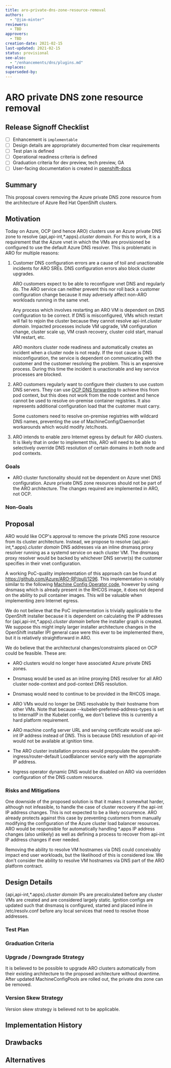```yaml
---
title: aro-private-dns-zone-resource-removal
authors:
  - "@jim-minter"
reviewers:
  - TBD
approvers:
  - TBD
creation-date: 2021-02-15
last-updated: 2021-02-15
status: provisional
see-also:
  - "/enhancements/dns/plugins.md"
replaces:
superseded-by:
---
```


# ARO private DNS zone resource removal

## Release Signoff Checklist

- [ ] Enhancement is `implementable`
- [ ] Design details are appropriately documented from clear requirements
- [ ] Test plan is defined
- [ ] Operational readiness criteria is defined
- [ ] Graduation criteria for dev preview, tech preview, GA
- [ ] User-facing documentation is created in [openshift-docs](https://github.com/openshift/openshift-docs/)

## Summary

This proposal covers removing the Azure private DNS zone resource from the
architecture of Azure Red Hat OpenShift clusters.

## Motivation

Today on Azure, OCP (and hence ARO) clusters use an Azure private DNS zone to
resolve {api,api-int,\*.apps}.*cluster domain*.  For this to work, it is a
requirement that the Azure vnet in which the VMs are provisioned be configured
to use the default Azure DNS resolver.  This is problematic in ARO for multiple
reasons:

1. Customer DNS configuration errors are a cause of toil and unactionable
   incidents for ARO SREs.  DNS configuration errors also block cluster
   upgrades.

   ARO customers expect to be able to reconfigure vnet DNS and regularly do.
   The ARO service can neither prevent this nor roll back a customer
   configuration change because it may adversely affect non-ARO workloads
   running in the same vnet.

   Any process which involves restarting an ARO VM is dependent on DNS
   configuration to be correct.  If DNS is misconfigured, VMs which restart will
   fail to rejoin the cluster because they cannot resolve api-int.*cluster
   domain*.  Impacted processes include VM upgrade, VM configuration change,
   cluster scale up, VM crash recovery, cluster cold start, manual VM restart,
   etc.

   ARO monitors cluster node readiness and automatically creates an incident
   when a cluster node is not ready.  If the root cause is DNS misconfiguration,
   the service is dependent on communicating with the customer and the customer
   resolving the problem.  This is an expensive process.  During this time the
   incident is unactionable and key service processes are blocked.

1. ARO customers regularly want to configure their clusters to use custom DNS
   servers.  They can use [OCP DNS
   forwarding](https://docs.openshift.com/container-platform/4.6/networking/dns-operator.html#nw-dns-forward_dns-operator)
   to achieve this from pod context, but this does not work from the node
   context and hence cannot be used to resolve on-premise container registries.
   It also represents additional configuration load that the customer must
   carry.

   Some customers need to resolve on-premise registries with wildcard DNS names,
   preventing the use of MachineConfig/DaemonSet workarounds which would modify
   /etc/hosts.

1. ARO intends to enable zero Internet egress by default for ARO clusters.  It
   is likely that in order to implement this, ARO will need to be able to
   selectively override DNS resolution of certain domains in both node and pod
   contexts.

### Goals

* ARO cluster functionality should not be dependent on Azure vnet DNS
  configuration.  Azure private DNS zone resources should not be part of the ARO
  architecture.  The changes required are implemented in ARO, not OCP.

### Non-Goals

## Proposal

ARO would like OCP's approval to remove the private DNS zone resource from its
cluster architecture.  Instead, we propose to resolve
{api,api-int,\*.apps}.*cluster domain* DNS addresses via an inline dnsmasq proxy
resolver running as a systemd service on each cluster VM.  The dnsmasq proxy
resolver would be backed by whichever DNS server(s) the customer specifies in
their vnet configuration.

A working PoC-quality implementation of this approach can be found at
https://github.com/Azure/ARO-RP/pull/1296.  This implementation is notably
similar to the following [Machine Config Operator
code](https://github.com/openshift/machine-config-operator/blob/master/templates/common/on-prem/files/coredns-corefile.yaml),
however by using dnsmasq which is already present in the RHCOS image, it does
not depend on the ability to pull container images.  This will be valuable when
implementing zero Internet egress.

We do not believe that the PoC implementation is trivially applicable to the
OpenShift installer because it is dependent on calculating the IP addresses for
{api,api-int,\*.apps}.*cluster domain* before the installer graph is created.
We suppose this might imply larger installer architecture changes in the
OpenShift installer IPI general case were this ever to be implemented there, but
it is relatively straightforward in ARO.

We do believe that the architectural changes/constraints placed on OCP could be
feasible.  These are:

* ARO clusters would no longer have associated Azure private DNS zones.

* Dnsmasq would be used as an inline proxying DNS resolver for all ARO cluster
  node-context and pod-context DNS resolution.

* Dnsmasq would need to continue to be provided in the RHCOS image.

* ARO VMs would no longer be DNS resolvable by their hostname from other VMs.
  Note that because --kubelet-preferred-address-types is set to InternalIP in
  the Kubelet config, we don't believe this is currently a hard platform
  requirement.

* ARO machine config server URL and serving certificate would use api-int IP
  address instead of DNS.  This is because DNS resolution of api-int would not
  be available at ignition time.

* The ARO cluster installation process would prepopulate the
  openshift-ingress/router-default LoadBalancer service early with the
  appropriate IP address.

* Ingress operator dynamic DNS would be disabled on ARO via overridden
  configuration of the DNS custom resource.

### Risks and Mitigations

One downside of the proposed solution is that it makes it somewhat harder,
although not infeasible, to handle the case of cluster recovery if the api-int
IP address changes.  This is not expected to be a likely occurrence.  ARO
already protects against this case by preventing customers from manually
modifying the configuration of the Azure cluster load balancer resources.  ARO
would be responsible for automatically handling *.apps IP address changes (also
unlikely) as well as defining a process to recover from api-int IP address
changes if ever needed.

Removing the ability to resolve VM hostnames via DNS could conceivably impact
end user workloads, but the likelihood of this is considered low.  We don't
consider the ability to resolve VM hostnames via DNS part of the ARO platform
contract.

## Design Details

{api,api-int,\*.apps}.*cluster domain* IPs are precalculated before any cluster
VMs are created and are considered largely static.  Ignition configs are updated
such that dnsmasq is configured, started and placed inline in /etc/resolv.conf
before any local services that need to resolve those addresses.

### Test Plan

### Graduation Criteria

### Upgrade / Downgrade Strategy

It is believed to be possible to upgrade ARO clusters automatically from their
existing architecture to the proposed architecture without downtime.  After
updated MachineConfigPools are rolled out, the private dns zone can be removed.

### Version Skew Strategy

Version skew strategy is believed not to be applicable.

## Implementation History

## Drawbacks

## Alternatives
